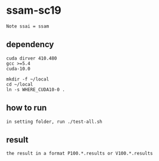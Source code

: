 # ssam-sc19

    Note ssai = ssam

## dependency

    cuda dirver 410.480
    gcc >=5.4
    cuda-10.0

    mkdir -f ~/local
    cd ~/local
    ln -s WHERE_CUDA10-0 .


## how to run

    in setting folder, run ./test-all.sh


## result

    the result in a format P100.*.results or V100.*.results

